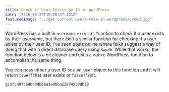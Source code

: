 ```yaml
---
title: Check if User Exists by ID in WordPress
date: "2016-08-26T18:26:37.121Z"
featuredImage: "../get-current-users-role-in-wordpress/crowd.jpg"
---
```


WordPress has a built in `username_exists()` function to check if a user exists by their username, but there isn’t a similar function for checking if a user exists by their user ID. I’ve seen posts online where folks suggest a way of doing that with a direct database query using `$wpdb`. While that works, the function below is a bit cleaner and uses a native WordPress function to accomplish the same thing.

You can pass either a user ID or a `WP_User` object to this function and it will return `true` if that user exists or `false` if not.

`gist:497569bd0db68a3e8bba22874538db38`
